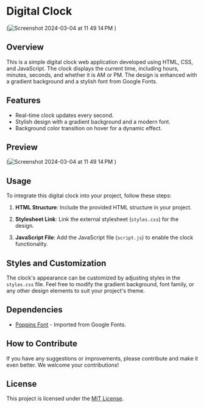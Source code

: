 # Digital Clock

(![Screenshot 2024-03-04 at 11 49 14 PM](https://github.com/Akshat2634/LiveClock/assets/72593375/197df25a-96c5-43d0-be49-f06ae6b5e0df)
)

## Overview

This is a simple digital clock web application developed using HTML, CSS, and JavaScript. The clock displays the current time, including hours, minutes, seconds, and whether it is AM or PM. The design is enhanced with a gradient background and a stylish font from Google Fonts.

## Features

- Real-time clock updates every second.
- Stylish design with a gradient background and a modern font.
- Background color transition on hover for a dynamic effect.

## Preview

(![Screenshot 2024-03-04 at 11 49 14 PM](https://github.com/Akshat2634/LiveClock/assets/72593375/a4905ed1-7e26-435b-9473-bdb68ae2025e)
)

## Usage

To integrate this digital clock into your project, follow these steps:

1. **HTML Structure**: Include the provided HTML structure in your project.

2. **Stylesheet Link**: Link the external stylesheet (`styles.css`) for the design.

3. **JavaScript File**: Add the JavaScript file (`script.js`) to enable the clock functionality.

## Styles and Customization

The clock's appearance can be customized by adjusting styles in the `styles.css` file. Feel free to modify the gradient background, font family, or any other design elements to suit your project's theme.

## Dependencies

- [Poppins Font](https://fonts.googleapis.com/css2?family=Poppins:ital,wght@0,100;0,200;0,300;0,400;0,500;0,600;0,700;0,800;0,900;1,100;1,200;1,300;1,400;1,500;1,600;1,700;1,800;1,900&display=swap) - Imported from Google Fonts.

## How to Contribute

If you have any suggestions or improvements, please contribute and make it even better. We welcome your contributions!

## License

This project is licensed under the [MIT License](LICENSE).
